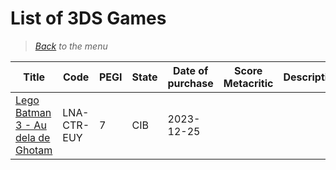 # List of 3DS Games


> *[Back](../games.md) to the menu*

| Title                                         | Code        | PEGI  |  State  | Date of purchase | Score Metacritic | Description | 
| ---                                           | ---         | ---   | ---     | ---              | ---              | ---         |
| [Lego Batman 3 - Au dela de Ghotam](https://fr.m.wikipedia.org/wiki/Lego_Batman_3_:_Au-del%C3%A0_de_Gotham)             | LNA-CTR-EUY | 7     | CIB     |2023-12-25        |                  |             |

